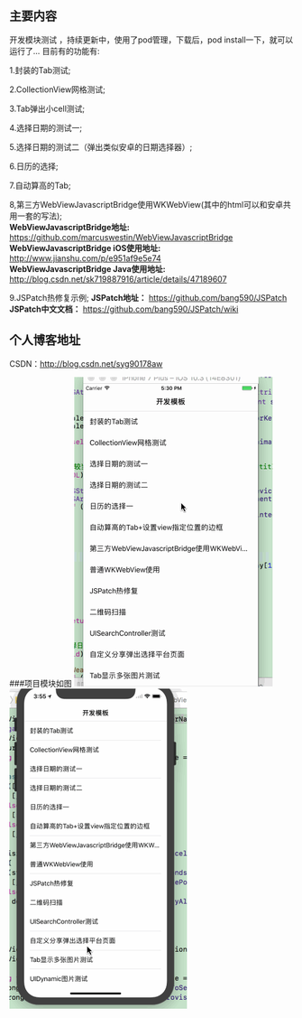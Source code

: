 ## 主要内容
开发模块测试 ，持续更新中，使用了pod管理，下载后，pod install一下，就可以运行了...
目前有的功能有:

1.封装的Tab测试;

2.CollectionView网格测试;

3.Tab弹出小cell测试;

4.选择日期的测试一;

5.选择日期的测试二（弹出类似安卓的日期选择器）;

6.日历的选择;

7.自动算高的Tab;

8,第三方WebViewJavascriptBridge使用WKWebView(其中的html可以和安卓共用一套的写法);<br/>
   **WebViewJavascriptBridge地址:** https://github.com/marcuswestin/WebViewJavascriptBridge <br/>
   **WebViewJavascriptBridge iOS使用地址:** http://www.jianshu.com/p/e951af9e5e74 <br/>
   **WebViewJavascriptBridge Java使用地址:** http://blog.csdn.net/sk719887916/article/details/47189607

9.JSPatch热修复示例;
**JSPatch地址：** https://github.com/bang590/JSPatch <br/>
**JSPatch中文文档：** https://github.com/bang590/JSPatch/wiki <br/>

## 个人博客地址
CSDN：http://blog.csdn.net/syg90178aw

###项目模块如图
![image](https://github.com/XGPASS/XGDevelopDemo/blob/master/images/develop.gif)
![image](https://github.com/XGPASS/XGDevelopDemo/blob/master/images/develop2.gif)
